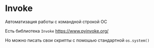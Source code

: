 # Invoke

Автоматизация работы с командной строкой ОС

Есть библиотека `Invoke` https://www.pyinvoke.org/

Но можно писать свои скрипты с помошью стандартной `os.system()`
